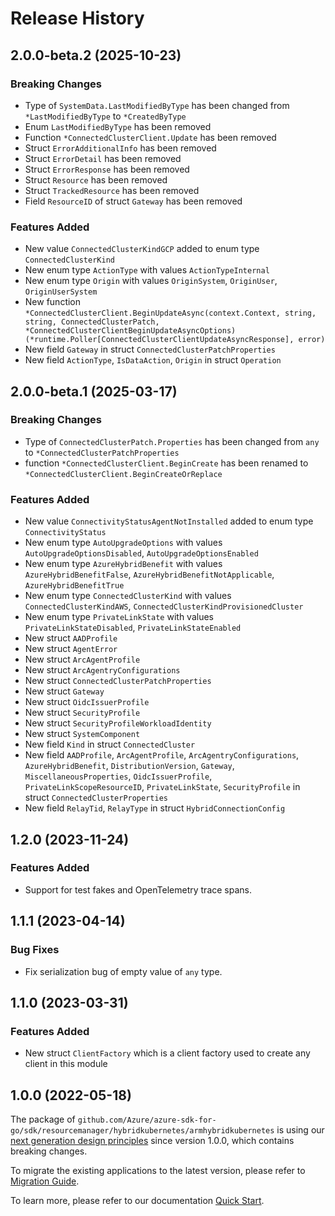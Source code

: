 # Release History

## 2.0.0-beta.2 (2025-10-23)
### Breaking Changes

- Type of `SystemData.LastModifiedByType` has been changed from `*LastModifiedByType` to `*CreatedByType`
- Enum `LastModifiedByType` has been removed
- Function `*ConnectedClusterClient.Update` has been removed
- Struct `ErrorAdditionalInfo` has been removed
- Struct `ErrorDetail` has been removed
- Struct `ErrorResponse` has been removed
- Struct `Resource` has been removed
- Struct `TrackedResource` has been removed
- Field `ResourceID` of struct `Gateway` has been removed

### Features Added

- New value `ConnectedClusterKindGCP` added to enum type `ConnectedClusterKind`
- New enum type `ActionType` with values `ActionTypeInternal`
- New enum type `Origin` with values `OriginSystem`, `OriginUser`, `OriginUserSystem`
- New function `*ConnectedClusterClient.BeginUpdateAsync(context.Context, string, string, ConnectedClusterPatch, *ConnectedClusterClientBeginUpdateAsyncOptions) (*runtime.Poller[ConnectedClusterClientUpdateAsyncResponse], error)`
- New field `Gateway` in struct `ConnectedClusterPatchProperties`
- New field `ActionType`, `IsDataAction`, `Origin` in struct `Operation`


## 2.0.0-beta.1 (2025-03-17)
### Breaking Changes

- Type of `ConnectedClusterPatch.Properties` has been changed from `any` to `*ConnectedClusterPatchProperties`
- function  `*ConnectedClusterClient.BeginCreate` has been renamed to `*ConnectedClusterClient.BeginCreateOrReplace`

### Features Added

- New value `ConnectivityStatusAgentNotInstalled` added to enum type `ConnectivityStatus`
- New enum type `AutoUpgradeOptions` with values `AutoUpgradeOptionsDisabled`, `AutoUpgradeOptionsEnabled`
- New enum type `AzureHybridBenefit` with values `AzureHybridBenefitFalse`, `AzureHybridBenefitNotApplicable`, `AzureHybridBenefitTrue`
- New enum type `ConnectedClusterKind` with values `ConnectedClusterKindAWS`, `ConnectedClusterKindProvisionedCluster`
- New enum type `PrivateLinkState` with values `PrivateLinkStateDisabled`, `PrivateLinkStateEnabled`
- New struct `AADProfile`
- New struct `AgentError`
- New struct `ArcAgentProfile`
- New struct `ArcAgentryConfigurations`
- New struct `ConnectedClusterPatchProperties`
- New struct `Gateway`
- New struct `OidcIssuerProfile`
- New struct `SecurityProfile`
- New struct `SecurityProfileWorkloadIdentity`
- New struct `SystemComponent`
- New field `Kind` in struct `ConnectedCluster`
- New field `AADProfile`, `ArcAgentProfile`, `ArcAgentryConfigurations`, `AzureHybridBenefit`, `DistributionVersion`, `Gateway`, `MiscellaneousProperties`, `OidcIssuerProfile`, `PrivateLinkScopeResourceID`, `PrivateLinkState`, `SecurityProfile` in struct `ConnectedClusterProperties`
- New field `RelayTid`, `RelayType` in struct `HybridConnectionConfig`


## 1.2.0 (2023-11-24)
### Features Added

- Support for test fakes and OpenTelemetry trace spans.


## 1.1.1 (2023-04-14)
### Bug Fixes

- Fix serialization bug of empty value of `any` type.


## 1.1.0 (2023-03-31)
### Features Added

- New struct `ClientFactory` which is a client factory used to create any client in this module


## 1.0.0 (2022-05-18)

The package of `github.com/Azure/azure-sdk-for-go/sdk/resourcemanager/hybridkubernetes/armhybridkubernetes` is using our [next generation design principles](https://azure.github.io/azure-sdk/general_introduction.html) since version 1.0.0, which contains breaking changes.

To migrate the existing applications to the latest version, please refer to [Migration Guide](https://aka.ms/azsdk/go/mgmt/migration).

To learn more, please refer to our documentation [Quick Start](https://aka.ms/azsdk/go/mgmt).